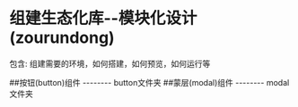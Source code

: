 # 组建生态化库--模块化设计(zourundong)

包含:
组建需要的环境，如何搭建，如何预览，如何运行等

##按钮(button)组件  --------  button文件夹
##蒙层(modal)组件   --------  modal文件夹